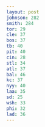```yaml
---
layout: post
johnson: 282
smith: 284
tor: 29
cle: 37
bos: 37
tb: 40
pit: 40
cin: 28
stl: 34
atl: 37
bal: 46
kc: 37
nyy: 40
laa: 35
sd: 25
wsh: 33
phi: 32
lad: 36
---
```

